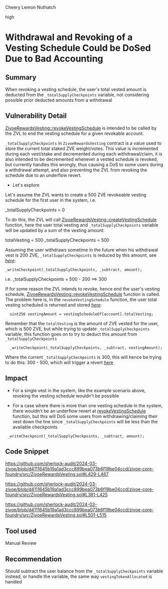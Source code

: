 Cheery Lemon Nuthatch

high

# Withdrawal and Revoking of a Vesting Schedule Could be DoSed Due to Bad Accounting


## Summary
When revoking a vesting schedule, the user's total vested amount is deducted from the `_totalSupplyCheckpoints` variable, not considering possible prior deducted amounts from a withdrawal
## Vulnerability Detail
[ZivoeRewardsVesting::revokeVestingSchedule](https://github.com/sherlock-audit/2024-03-zivoe/blob/d4111645b19a1ad3ccc899bea073b6f19be04ccd/zivoe-core-foundry/src/ZivoeRewardsVesting.sol#L429-L467) is intended to be called by the ZVL to end the vesting schedule for a given revokable account.

`_totalSupplyCheckpoints` in `ZivoeRewardsVesting` contract is a value used to store the current total staked ZVE weight/votes. This value is incremented during each vest/stake and decremented during each withdrawal/claim, it is also intended to be decremented whenever a vested schedule is revoked, but currently handles this wrongly, thus causing a DoS to some users during a withdrawal attempt, and also preventing the ZVL from revoking the schedule due to an underflow revert.

+ Let's explore

Let's assume the ZVL wants to create a 500 ZVE revokeable vesting schedule for the first user in the system, i.e.

_totalSupplyCheckpoints = 0

To do this, the ZVL will call [ZivoeRewardsVesting::createVestingSchedule](https://github.com/sherlock-audit/2024-03-zivoe/blob/d4111645b19a1ad3ccc899bea073b6f19be04ccd/zivoe-core-foundry/src/ZivoeRewardsVesting.sol#L381-L425) function, here the user total vesting and `_totalSupplyCheckpoints` variable will be updated by a sum of the vesting amount:

totalVesting = 500
_totalSupplyCheckpoints = 500

Assuming the user withdraws sometime in the future when his withdrawal vest is 200 ZVE, `_totalSupplyCheckpoints` is reduced by this amount, see [_here_](https://github.com/sherlock-audit/2024-03-zivoe/blob/d4111645b19a1ad3ccc899bea073b6f19be04ccd/zivoe-core-foundry/src/ZivoeRewardsVesting.sol#L509):
```solidity
_writeCheckpoint(_totalSupplyCheckpoints, _subtract, amount);
```
i.e. _totalSupplyCheckpoints = 500 - 200 ==> 300

If for some reason the ZVL intends to revoke, hence end the user's vesting schedule, [ZivoeRewardsVesting::revokeVestingSchedule](https://github.com/sherlock-audit/2024-03-zivoe/blob/d4111645b19a1ad3ccc899bea073b6f19be04ccd/zivoe-core-foundry/src/ZivoeRewardsVesting.sol#L429-L467) function is called.
The problem here is, in the `revokeVestingSchedule` function, the user total vesting scheduled is returned and stored _[here](https://github.com/sherlock-audit/2024-03-zivoe/blob/d4111645b19a1ad3ccc899bea073b6f19be04ccd/zivoe-core-foundry/src/ZivoeRewardsVesting.sol#L440)_:
```solidity
  uint256 vestingAmount = vestingScheduleOf[account].totalVesting;
```
Remember that the `totalVesting` is the amount of ZVE vested for the user, which is 500 ZVE, but while trying to update `_totalSupplyCheckpoints` variable, this function goes on to try to deduct this amount from `_totalSupplyCheckpoints`
```solidity
  _writeCheckpoint(_totalSupplyCheckpoints, _subtract, vestingAmount);
```
Where the current `_totalSupplyCheckpoints` is 300, this will hence be trying to do this: 300 - 500, which will trigger a revert [here](https://github.com/sherlock-audit/2024-03-zivoe/blob/d4111645b19a1ad3ccc899bea073b6f19be04ccd/zivoe-core-foundry/src/libraries/ZivoeVotes.sol#L120)
## Impact
+ For a single vest in the system, like the example scenario above, revoking the vesting schedule wouldn't be possible

+ For a case where there is more than one vesting schedule in the system, there wouldn't be an underflow revert at [revokeVestingSchedule](https://github.com/sherlock-audit/2024-03-zivoe/blob/d4111645b19a1ad3ccc899bea073b6f19be04ccd/zivoe-core-foundry/src/ZivoeRewardsVesting.sol#L429-L467) function, but this will DoS some users from withdrawing/claiming their vest down the line since `_totalSupplyCheckpoints` will be less than the available checkpoints
```solidity
 _writeCheckpoint(_totalSupplyCheckpoints, _subtract, amount);
```
## Code Snippet
https://github.com/sherlock-audit/2024-03-zivoe/blob/d4111645b19a1ad3ccc899bea073b6f19be04ccd/zivoe-core-foundry/src/ZivoeRewardsVesting.sol#L429-L467

https://github.com/sherlock-audit/2024-03-zivoe/blob/d4111645b19a1ad3ccc899bea073b6f19be04ccd/zivoe-core-foundry/src/ZivoeRewardsVesting.sol#L381-L425

https://github.com/sherlock-audit/2024-03-zivoe/blob/d4111645b19a1ad3ccc899bea073b6f19be04ccd/zivoe-core-foundry/src/ZivoeRewardsVesting.sol#L501-L515
## Tool used

Manual Review

## Recommendation
Should subtract the user balance from the `_totalSupplyCheckpoints` variable instead, or handle the variable, the same way `vestingTokenAllocated` is handled